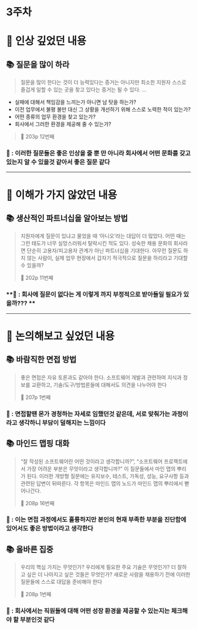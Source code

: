 # 3주차

# 📌 인상 깊었던 내용

## **📚 질문을 많이 하라**

> 질문을 많이 한다는 것이 더 능력있다는 증거는 아니지만 최소한 지원자 스스로 즐겁게 일할 수 있는 곳을 찾고 있다는 증거는 될 수 있다.
…
- 실패에 대해서 책임감을 느끼는가 아니면 남 탓을 하는가?
- 이전 업무에서 불평 불만 대신 그 상황을 개선하기 위해 스스로 노력한 적이 있는가?
- 어떤 종류의 업무 환경을 찾고 있는가?
- 회사에서 그러한 환경을 제공해 줄 수 있는가?
>
>
> 📕 203p 12번째
>

### **🧐 : 이러한 질문들은 좋은 인상을 줄 뿐 만 아니라 회사에서 어떤 문화를 갖고 있는지 알 수 있을것 같아서 좋은 질문 같다**

---

# 📌 이해가 가지 않았던 내용

## **📚 생산적인 파트너십을 알아보는 방법**

> 지원자에게 질문이 있냐고 물었을 때 ‘아니오’라는 대답이 더 많았다. 어떤 때는 그런 태도가 너무 실망스러워서 탈락시킨 적도 있다. 성숙한 채용 문화의 회사라면 단순히 고용자/피고용자 관계가 아닌 파트너십을 기대한다. 아무런 질문도 하지 않는 사람이, 실제 업무 현장에서 갑자기 적극적으로 질문을 하리라고 기대할 수 있을까?
>
>
> 📕 202p 11번째
>

### **🧐 : 회사에 질문이 없다는 게 이렇게 까지 부정적으로 받아들일 필요가 있을까??? **

---

# 📌 논의해보고 싶었던 내용

## **📚 바람직한 면접 방법**

> 좋은 면접은 자유 토론과도 같아야 한다. 소프트웨어 개발과 관련하여 지식과 정보를 교환하고, 기술/도구/방법론들에 대해서도 의견을 나누어야 한다
>
>
> 📕 207p 1번째
>

### **🧐 : 면접할땐 몬가 경청하는 자세로 임했던것 같은데, 서로 맞춰가는 과정이라고 생각하니 부담이 덜해지는 느낌이다**

## **📚 마인드 맵핑 대화**

> “잘 작성된 소프트웨어란 어떤 것이라고 생각합니까?”, “소프트웨어 프로젝트에서 가장 어려운 부분은 무엇이라고 생각합니까?” 이 질문들에서 마인 맵의 뿌리가 된다.
이러한 개방형 질문에는 유지보수, 테스트, 가독성, 성능, 요구사항 등과 관련된 답변이 뒤따른다. 각 항목은 마인드 맵의 노드가 마인드 맵의 뿌리에서 뻗어나간다.
>
>
> 📕 208p 16번째
>

### **🧐 : 이는 면접 과정에서도 훌륭하지만 본인의 현재 부족한 부분을 진단함에 있어서도 좋은 방법이라고 생각한다**

## **📚 올바른 집중**

> 우리의 핵심 가치는 무엇인가? 우리에게 필요한 주요 기술은 무엇인가? 더 잘하고 싶은 더 나아지고 싶은 것들은 무엇인가? 새로운 사람을 채용하기 전에 이러한 질문들에 스스로 대답을 준비해야 한다
>
>
> 📕 208p 1번째
>

### **🧐 : 회사에서는 직원들에 대해 어떤 성장 환경을 제공할 수 있는지는 체크해야 할 부분인것 같다**
